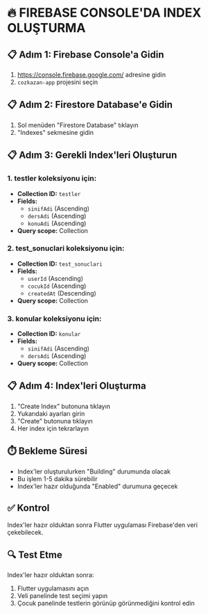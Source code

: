 # 🔥 FIREBASE CONSOLE'DA INDEX OLUŞTURMA

## 📋 Adım 1: Firebase Console'a Gidin
1. https://console.firebase.google.com/ adresine gidin
2. `cozkazan-app` projesini seçin

## 📋 Adım 2: Firestore Database'e Gidin
1. Sol menüden "Firestore Database" tıklayın
2. "Indexes" sekmesine gidin

## 📋 Adım 3: Gerekli Index'leri Oluşturun

### 1. testler koleksiyonu için:
- **Collection ID:** `testler`
- **Fields:**
  - `sinifAdi` (Ascending)
  - `dersAdi` (Ascending)  
  - `konuAdi` (Ascending)
- **Query scope:** Collection

### 2. test_sonuclari koleksiyonu için:
- **Collection ID:** `test_sonuclari`
- **Fields:**
  - `userId` (Ascending)
  - `cocukId` (Ascending)
  - `createdAt` (Descending)
- **Query scope:** Collection

### 3. konular koleksiyonu için:
- **Collection ID:** `konular`
- **Fields:**
  - `sinifAdi` (Ascending)
  - `dersAdi` (Ascending)
- **Query scope:** Collection

## 📋 Adım 4: Index'leri Oluşturma
1. "Create Index" butonuna tıklayın
2. Yukarıdaki ayarları girin
3. "Create" butonuna tıklayın
4. Her index için tekrarlayın

## ⏱️ Bekleme Süresi
- Index'ler oluşturulurken "Building" durumunda olacak
- Bu işlem 1-5 dakika sürebilir
- Index'ler hazır olduğunda "Enabled" durumuna geçecek

## ✅ Kontrol
Index'ler hazır olduktan sonra Flutter uygulaması Firebase'den veri çekebilecek.

## 🔍 Test Etme
Index'ler hazır olduktan sonra:
1. Flutter uygulamasını açın
2. Veli panelinde test seçimi yapın
3. Çocuk panelinde testlerin görünüp görünmediğini kontrol edin 